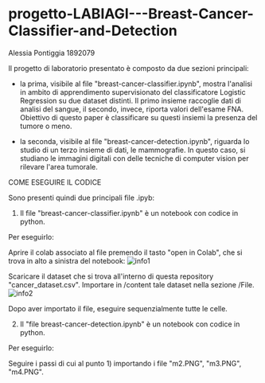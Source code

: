 # progetto-LABIAGI---Breast-Cancer-Classifier-and-Detection
Alessia Pontiggia 1892079

Il progetto di laboratorio presentato è composto da due sezioni principali:

- la prima, visibile al file "breast-cancer-classifier.ipynb", mostra l'analisi in ambito di apprendimento supervisionato del classificatore 
Logistic Regression su due dataset distinti. Il primo insieme raccoglie dati di analisi del sangue, il secondo, invece, riporta valori dell'esame FNA. Obiettivo di questo paper è classificare su questi insiemi la presenza del tumore o meno.

- la seconda, visibile al file "breast-cancer-detection.ipynb", riguarda lo studio di un terzo insieme di dati, le mammografie. In questo caso, si 
studiano le immagini digitali con delle tecniche di computer vision per rilevare l'area tumorale.

COME ESEGUIRE IL CODICE

Sono presenti quindi due principali file .ipyb:

1) Il file "breast-cancer-classifier.ipynb" è un notebook con codice in python. 

Per eseguirlo:

 Aprire il colab associato al file premendo il tasto "open in Colab", che si trova in alto a sinistra del notebook:
![info1](https://user-images.githubusercontent.com/102748217/179772944-a9597359-4a90-45c1-9db8-93b82c35f2b3.png)

   Scaricare il dataset che si trova all'interno di questa repository "cancer_dataset.csv".
   Importare in /content tale dataset nella sezione /File. 
   ![info2](https://user-images.githubusercontent.com/102748217/179774053-944ce987-eb4c-46b9-92bb-23eb2d012091.png)

   Dopo aver importato il file, eseguire sequenzialmente tutte le celle.
   

2) Il "file breast-cancer-detection.ipynb" è un notebook con codice in python. 

Per eseguirlo:

Seguire i passi di cui al punto 1) importando i file "m2.PNG", "m3.PNG", "m4.PNG".
    

